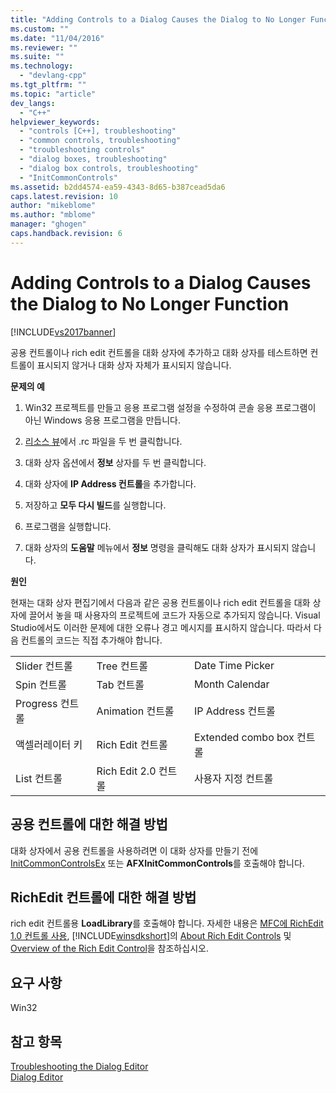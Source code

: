 ```yaml
---
title: "Adding Controls to a Dialog Causes the Dialog to No Longer Function | Microsoft Docs"
ms.custom: ""
ms.date: "11/04/2016"
ms.reviewer: ""
ms.suite: ""
ms.technology: 
  - "devlang-cpp"
ms.tgt_pltfrm: ""
ms.topic: "article"
dev_langs: 
  - "C++"
helpviewer_keywords: 
  - "controls [C++], troubleshooting"
  - "common controls, troubleshooting"
  - "troubleshooting controls"
  - "dialog boxes, troubleshooting"
  - "dialog box controls, troubleshooting"
  - "InitCommonControls"
ms.assetid: b2dd4574-ea59-4343-8d65-b387cead5da6
caps.latest.revision: 10
author: "mikeblome"
ms.author: "mblome"
manager: "ghogen"
caps.handback.revision: 6
---
```

# Adding Controls to a Dialog Causes the Dialog to No Longer Function
[!INCLUDE[vs2017banner](../assembler/inline/includes/vs2017banner.md)]

공용 컨트롤이나 rich edit 컨트롤을 대화 상자에 추가하고 대화 상자를 테스트하면 컨트롤이 표시되지 않거나 대화 상자 자체가 표시되지 않습니다.  
  
 **문제의 예**  
  
1.  Win32 프로젝트를 만들고 응용 프로그램 설정을 수정하여 콘솔 응용 프로그램이 아닌 Windows 응용 프로그램을 만듭니다.  
  
2.  [리소스 뷰](../windows/resource-view-window.md)에서 .rc 파일을 두 번 클릭합니다.  
  
3.  대화 상자 옵션에서 **정보** 상자를 두 번 클릭합니다.  
  
4.  대화 상자에 **IP Address 컨트롤**을 추가합니다.  
  
5.  저장하고 **모두 다시 빌드**를 실행합니다.  
  
6.  프로그램을 실행합니다.  
  
7.  대화 상자의 **도움말** 메뉴에서 **정보** 명령을 클릭해도 대화 상자가 표시되지 않습니다.  
  
 **원인**  
  
 현재는 대화 상자 편집기에서 다음과 같은 공용 컨트롤이나 rich edit 컨트롤을 대화 상자에 끌어서 놓을 때 사용자의 프로젝트에 코드가 자동으로 추가되지 않습니다.  Visual Studio에서도 이러한 문제에 대한 오류나 경고 메시지를 표시하지 않습니다.  따라서 다음 컨트롤의 코드는 직접 추가해야 합니다.  
  
||||  
|-|-|-|  
|Slider 컨트롤|Tree 컨트롤|Date Time Picker|  
|Spin 컨트롤|Tab 컨트롤|Month Calendar|  
|Progress 컨트롤|Animation 컨트롤|IP Address 컨트롤|  
|액셀러레이터 키|Rich Edit 컨트롤|Extended combo box 컨트롤|  
|List 컨트롤|Rich Edit 2.0 컨트롤|사용자 지정 컨트롤|  
  
## 공용 컨트롤에 대한 해결 방법  
 대화 상자에서 공용 컨트롤을 사용하려면 이 대화 상자를 만들기 전에 [InitCommonControlsEx](http://msdn.microsoft.com/library/windows/desktop/bb775697) 또는 **AFXInitCommonControls**를 호출해야 합니다.  
  
## RichEdit 컨트롤에 대한 해결 방법  
 rich edit 컨트롤용 **LoadLibrary**를 호출해야 합니다.  자세한 내용은 [MFC에 RichEdit 1.0 컨트롤 사용](../mfc/using-the-richedit-1-0-control-with-mfc.md), [!INCLUDE[winsdkshort](../atl/reference/includes/winsdkshort_md.md)]의 [About Rich Edit Controls](http://msdn.microsoft.com/library/windows/desktop/bb787873) 및 [Overview of the Rich Edit Control](../mfc/overview-of-the-rich-edit-control.md)을 참조하십시오.  
  
## 요구 사항  
 Win32  
  
## 참고 항목  
 [Troubleshooting the Dialog Editor](../mfc/troubleshooting-the-dialog-editor.md)   
 [Dialog Editor](../mfc/dialog-editor.md)